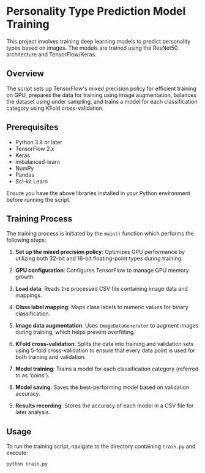 # Personality Type Prediction Model Training

This project involves training deep learning models to predict personality types based on images. The models are trained using the ResNet50 architecture and TensorFlow/Keras.

## Overview

The script sets up TensorFlow's mixed precision policy for efficient training on GPU, prepares the data for training using image augmentation, balances the dataset using under sampling, and trains a model for each classification category using KFold cross-validation.

## Prerequisites

- Python 3.8 or later
- TensorFlow 2.x
- Keras
- imbalanced-learn
- NumPy
- Pandas
- Sci-kit Learn

Ensure you have the above libraries installed in your Python environment before running the script.


## Training Process

The training process is initiated by the `main()` function which performs the following steps:

1. **Set up the mixed precision policy**: Optimizes GPU performance by utilizing both 32-bit and 16-bit floating-point types during training.

2. **GPU configuration**: Configures TensorFlow to manage GPU memory growth.

3. **Load data**: Reads the processed CSV file containing image data and mappings.

4. **Class label mapping**: Maps class labels to numeric values for binary classification.

5. **Image data augmentation**: Uses `ImageDataGenerator` to augment images during training, which helps prevent overfitting.

6. **KFold cross-validation**: Splits the data into training and validation sets using 5-fold cross-validation to ensure that every data point is used for both training and validation.

7. **Model training**: Trains a model for each classification category (referred to as 'coins').

8. **Model saving**: Saves the best-performing model based on validation accuracy.

9. **Results recording**: Stores the accuracy of each model in a CSV file for later analysis.

## Usage

To run the training script, navigate to the directory containing `train.py` and execute:

```bash
python train.py

